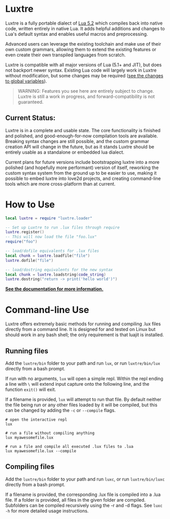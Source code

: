 # Luxtre

Luxtre is a fully portable dialect of [Lua 5.2](http://www.lua.org/) which compiles back into native code, written entirely in native Lua. It adds helpful additions and changes to Lua's default syntax and enables useful macros and preprocessing. 

Advanced users can leverage the existing toolchain and make use of their own custom grammars, allowing them to extend the existing features or even create their own transpiled languages from scratch.

Luxtre is compatible with all major versions of Lua (5.1+ and JIT), but does not backport newer syntax. Existing Lua code will largely work in Luxtre without modification, but some changes may be required ([see the changes to global variables](/docs/language_reference.md#assignment-changes)).

> WARNING: Features you see here are entirely subject to change. Luxtre is still a work in progress, and forward-compatibility is not guaranteed.

## Current Status:
Luxtre is in a complete and usable state. The core functionality is finished and polished, and good-enough-for-now compilation tools are available. Breaking syntax changes are still possible, and the custom grammar creation API will change in the future, but as it stands Luxtre should be entirely usable as a standalone or embedded lua dialect.

Current plans for future versions include bootstrapping luxtre into a more polished (and hopefully more performant) version of itself, reworking the custom syntax system from the ground up to be easier to use, making it possible to embed luxtre into love2d projects, and creating command-line tools which are more cross-platform than at current.

# How to Use
```lua
local luxtre = require "luxtre.loader"

-- Set up Luxtre to run .lux files through require
luxtre.register()
-- This will now load the file "foo.lux"
require("foo")

-- load/dofile equivalents for .lux files
local chunk = luxtre.loadfile("file")
luxtre.dofile("file")

-- load/dostring equivalents for the new syntax
local chunk = luxtre.loadstring(code_string)
luxtre.dostring("return -> print('hello world')")
```

[**See the documentation for more information.**](docs)

# Command-line Use
Luxtre offers extremely basic methods for running and compiling .lux files directly from a command line. It is designed for and tested on Linux but should work in any bash shell; the only requirement is that luajit is installed.

## Running files

Add the `luxtre/bin` folder to your path and run `lux`, or run `luxtre/bin/lux` directly from a bash prompt. 

If run with no arguments, `lux` will open a simple repl. Within the repl ending a line with `\` will extend input capture onto the following line, and the function `exit()` will exit.

If a filename is provided, `lux` will attempt to run that file. By default neither the file being run or any other files loaded by it will be compiled, but this can be changed by adding the `-c` or `--compile` flags.

```
# open the interactive repl
lux

# run a file without compiling anything
lux myawesomefile.lux

# run a file and compile all executed .lux files to .lua
lux myawesomefile.lux --compile
```

## Compiling files
Add the `luxtre/bin` folder to your path and run `luxc`, or run `luxtre/bin/luxc` directly from a bash prompt.

If a filename is provided, the corresponding .lux file is compiled into a .lua file. If a folder is provided, all files in the given folder are compiled. Subfolders can be compiled recursively using the -r and -d flags. See `luxc -h` for more detailed usage instructions.
